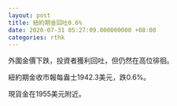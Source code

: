 ```yaml
---
layout: post
title: 紐約期金回吐0.6%
date: 2020-07-31 05:27:09.000000000 +08:00
categories: rthk
---
```


外圍金價下跌，投資者獲利回吐，但仍然在高位徘徊。

紐約期金收市報每盎士1942.3美元，跌0.6%。

現貨金在1955美元附近。
